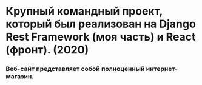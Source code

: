 # Крупный командный проект, который был реализован на Django Rest Framework (моя часть) и React (фронт). (2020)
### Веб-сайт представляет собой полноценный интернет-магазин.
